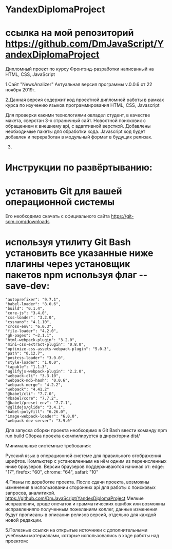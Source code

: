 # YandexDiplomaProject
# ссылка на мой репозиторий https://github.com/DmJavaScript/YandexDiplomaProject
Дипломный проект по курсу Фронтэнд-разработки написанный на HTML, CSS, JavaScript

1.Сайт "NewsAnalizer" Актуальная версия программы v.0.0.6 от 22 ноября 2019г.

2.Данная версия содержит код проектной дипломной работы в рамках курса по изучению языков программирования HTML, CSS, Javascript

Для проверки какими технологиями овладел студент, в качестве макета, сверстан 3-х страничный сайт. Новостной поисковик с обращением к внешнему api, с адаптивной версткой.
Добавлены необходимые пакеты для обработки кода. Javascript код будет добавлен и переработан в модульный формат в будущих релизах.

3. 
# Инструкции по развёртыванию: 

# установить Git для вашей операционной системы 
Его необходимо скачать с официального сайта https://git-scm.com/downloads

# используя утилиту Git Bash установить все указанные ниже плагины через установщик пакетов npm используя флаг --save-dev:

    "autoprefixer": "9.7.1",
    "babel-loader": "8.0.6",
    "build": "0.1.4",
    "core-js": "3.4.0",
    "css-loader": "3.2.0",
    "cssnano": "4.1.10",
    "cross-env": "6.0.3",
    "file-loader": "4.2.0",
    "gh-pages": "~2.1.1",
    "html-webpack-plugin": "3.2.0",
    "mini-css-extract-plugin": "0.8.0",
    "optimize-css-assets-webpack-plugin": "5.0.3",
    "path": "0.12.7",
    "postcss-loader": "3.0.0",
    "style-loader": "1.0.0",
    "tapable": "1.1.3",
    "uglifyjs-webpack-plugin": "2.2.0",
    "webpack-cli": "3.3.10",
    "webpack-md5-hash": "0.0.6",
    "webpack-merge": "4.2.2",
    "webpack": "4.41.2"
    "@babel/cli": "7.7.0",
    "@babel/core": "7.7.2",
    "@babel/preset-env": "7.7.1",
    "@glidejs/glide": "3.4.1",
    "babel-polyfill": "6.26.0",
    "image-webpack-loader": "6.0.0",
    "webpack-dev-server": "3.9.0"

Для запуска сборки проекта необходимо в Git Bash ввести команду npm run build 
Сборка проекта скомпилируется в директории dist/

Минимальные системные требования:

Русский язык в операционной системе для правильного отображения шрифтов.
Компьютер с установленным на нём одним из перечисленных ниже браузеров.
Версии браузеров поддерживаются начиная от:
    edge: "17",
    firefox: "60",
    chrome: "64",
    safari: "10"


4.Планы по доработке проекта. После сдачи проекта, возможны изменения в использовании сторонних api для работы с поисковых запросов, аналитикой. https://github.com/DmJavaScript/YandexDiplomaProject Мелкие исправления, вроде  опечаток и грамматических ошибок или возможны исправленияпо полученным пожеланиям коллег, данные изменения будут прописаны в описании релизов версий, отдельно для каждой новой редакции.

5.Полезные ссылки на открытые источники с дополнительными учебными материалами, которые использовались в ходе работы над проектом:
